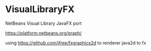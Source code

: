 # VisualLibraryFX
NetBeans Visual Library JavaFX port


https://platform.netbeans.org/graph/

using https://github.com/jfree/fxgraphics2d to renderer java2d to fx
   
